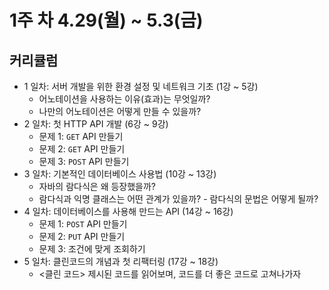 # 1주 차 4.29(월) ~ 5.3(금)

## 커리큘럼

- 1 일차: 서버 개발을 위한 환경 설정 및 네트워크 기초 (1강 ~ 5강)
    - 어노테이션을 사용하는 이유(효과)는 무엇일까?
    - 나만의 어노테이션은 어떻게 만들 수 있을까?
- 2 일차: 첫 HTTP API 개발 (6강 ~ 9강)
    - 문제 1: `GET` API 만들기
    - 문제 2: `GET` API 만들기
    - 문제 3: `POST` API 만들기
- 3 일차: 기본적인 데이터베이스 사용법 (10강 ~ 13강)
    - 자바의 람다식은 왜 등장했을까?
    - 람다식과 익명 클래스는 어떤 관계가 있을까? - 람다식의 문법은 어떻게 될까?
- 4 일차: 데이터베이스를 사용해 만드는 API (14강 ~ 16강)
    - 문제 1: `POST` API 만들기
    - 문제 2: `PUT` API 만들기
    - 문제 3: 조건에 맞게 조회하기
- 5 일차: 클린코드의 개념과 첫 리팩터링 (17강 ~ 18강)
    - <클린 코드> 제시된 코드를 읽어보며, 코드를 더 좋은 코드로 고쳐나가자
